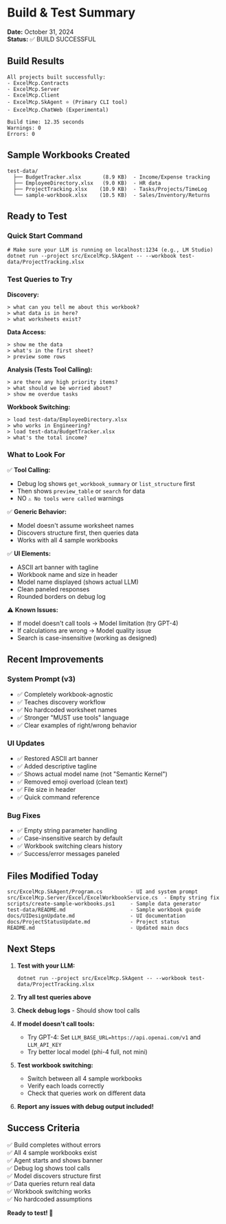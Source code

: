 # Build & Test Summary

**Date:** October 31, 2024  
**Status:** ✅ BUILD SUCCESSFUL

## Build Results

```
All projects built successfully:
- ExcelMcp.Contracts
- ExcelMcp.Server  
- ExcelMcp.Client
- ExcelMcp.SkAgent ⭐ (Primary CLI tool)
- ExcelMcp.ChatWeb (Experimental)

Build time: 12.35 seconds
Warnings: 0
Errors: 0
```

## Sample Workbooks Created

```
test-data/
  ├── BudgetTracker.xlsx       (8.9 KB)  - Income/Expense tracking
  ├── EmployeeDirectory.xlsx   (9.0 KB)  - HR data
  ├── ProjectTracking.xlsx    (10.9 KB)  - Tasks/Projects/TimeLog
  └── sample-workbook.xlsx    (10.5 KB)  - Sales/Inventory/Returns
```

## Ready to Test

### Quick Start Command

```pwsh
# Make sure your LLM is running on localhost:1234 (e.g., LM Studio)
dotnet run --project src/ExcelMcp.SkAgent -- --workbook test-data/ProjectTracking.xlsx
```

### Test Queries to Try

**Discovery:**
```
> what can you tell me about this workbook?
> what data is in here?
> what worksheets exist?
```

**Data Access:**
```
> show me the data
> what's in the first sheet?
> preview some rows
```

**Analysis (Tests Tool Calling):**
```
> are there any high priority items?
> what should we be worried about?
> show me overdue tasks
```

**Workbook Switching:**
```
> load test-data/EmployeeDirectory.xlsx
> who works in Engineering?
> load test-data/BudgetTracker.xlsx
> what's the total income?
```

### What to Look For

✅ **Tool Calling:**
- Debug log shows `get_workbook_summary` or `list_structure` first
- Then shows `preview_table` or `search` for data
- NO `⚠️ No tools were called` warnings

✅ **Generic Behavior:**
- Model doesn't assume worksheet names
- Discovers structure first, then queries data
- Works with all 4 sample workbooks

✅ **UI Elements:**
- ASCII art banner with tagline
- Workbook name and size in header
- Model name displayed (shows actual LLM)
- Clean paneled responses
- Rounded borders on debug log

⚠️ **Known Issues:**
- If model doesn't call tools → Model limitation (try GPT-4)
- If calculations are wrong → Model quality issue
- Search is case-insensitive (working as designed)

## Recent Improvements

### System Prompt (v3)
- ✅ Completely workbook-agnostic
- ✅ Teaches discovery workflow
- ✅ No hardcoded worksheet names
- ✅ Stronger "MUST use tools" language
- ✅ Clear examples of right/wrong behavior

### UI Updates
- ✅ Restored ASCII art banner
- ✅ Added descriptive tagline
- ✅ Shows actual model name (not "Semantic Kernel")
- ✅ Removed emoji overload (clean text)
- ✅ File size in header
- ✅ Quick command reference

### Bug Fixes
- ✅ Empty string parameter handling
- ✅ Case-insensitive search by default
- ✅ Workbook switching clears history
- ✅ Success/error messages paneled

## Files Modified Today

```
src/ExcelMcp.SkAgent/Program.cs         - UI and system prompt
src/ExcelMcp.Server/Excel/ExcelWorkbookService.cs  - Empty string fix
scripts/create-sample-workbooks.ps1     - Sample data generator
test-data/README.md                     - Sample workbook guide
docs/UIDesignUpdate.md                  - UI documentation
docs/ProjectStatusUpdate.md             - Project status
README.md                               - Updated main docs
```

## Next Steps

1. **Test with your LLM:**
   ```pwsh
   dotnet run --project src/ExcelMcp.SkAgent -- --workbook test-data/ProjectTracking.xlsx
   ```

2. **Try all test queries above**

3. **Check debug logs** - Should show tool calls

4. **If model doesn't call tools:**
   - Try GPT-4: Set `LLM_BASE_URL=https://api.openai.com/v1` and `LLM_API_KEY`
   - Try better local model (phi-4 full, not mini)

5. **Test workbook switching:**
   - Switch between all 4 sample workbooks
   - Verify each loads correctly
   - Check that queries work on different data

6. **Report any issues with debug output included!**

## Success Criteria

✅ Build completes without errors  
✅ All 4 sample workbooks exist  
✅ Agent starts and shows banner  
✅ Debug log shows tool calls  
✅ Model discovers structure first  
✅ Data queries return real data  
✅ Workbook switching works  
✅ No hardcoded assumptions  

**Ready to test! 🚀**
